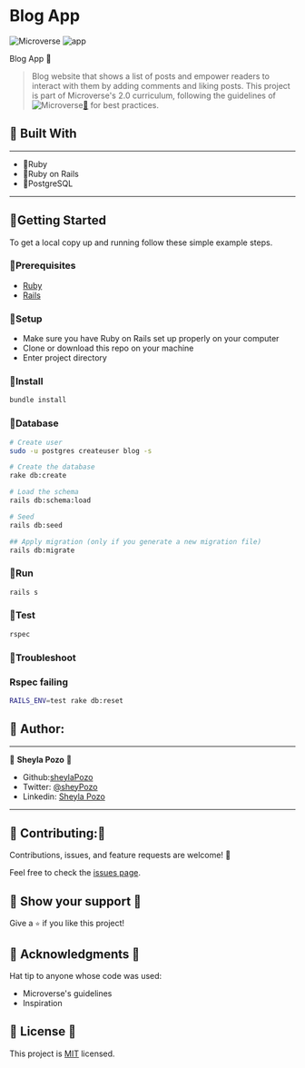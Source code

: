 # Blog App

![Microverse](https://img.shields.io/badge/Microverse2.0-blueviolet) ![app](https://img.shields.io/badge/Myapp-blue)

Blog App 🤍

> Blog website that shows a list of posts and empower readers to interact with them by adding comments and liking posts. This project is part of Microverse's 2.0 curriculum, following the guidelines of ![Microverse](https://img.shields.io/badge/Microverse2.0-blueviolet)[🔗](https://www.microverse.org/) for best practices.

## 🤍 Built With
---
- 🤍Ruby
- 🤍Ruby on Rails
- 🤍PostgreSQL
---
## 🤍Getting Started

To get a local copy up and running follow these simple example steps.

### 🤍Prerequisites

- [Ruby](https://www.ruby-lang.org/en/)
- [Rails](https://gorails.com/)

### 🤍Setup

- Make sure you have Ruby on Rails set up properly on your computer
- Clone or download this repo on your machine
- Enter project directory

### 🤍Install

```sh
bundle install
```

### 🤍Database

```sh
# Create user
sudo -u postgres createuser blog -s

# Create the database
rake db:create

# Load the schema
rails db:schema:load

# Seed
rails db:seed

## Apply migration (only if you generate a new migration file)
rails db:migrate
```

### 🤍Run

```sh
rails s
```

### 🤍Test

```sh
rspec
```

### 🤍Troubleshoot

### Rspec failing

```sh
RAILS_ENV=test rake db:reset
```

## 🤍 Author:
---
👤 **Sheyla Pozo** 🤍

- Github:[sheylaPozo](https://github.com/sheylaPozo)
- Twitter: [@sheyPozo](https://twitter.com/sheyPozo)
- Linkedin: [Sheyla Pozo](https://www.linkedin.com/in/sheypozo/)

---

## 🤝 Contributing:🤍

Contributions, issues, and feature requests are welcome! 🤍

Feel free to check the [issues page](https://github.com/blogApp/issues).

## 🤍 Show your support 🤍

Give a `⭐️` if you like this project!

## 🤍 Acknowledgments 🤍

Hat tip to anyone whose code was used:
- Microverse's guidelines
- Inspiration

## 📝 License 🤍

This project is [MIT](./LICENSE.md) licensed.